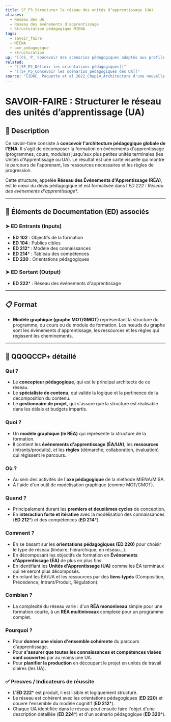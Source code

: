 ```yaml
---
title: SF_P3_Structurer le réseau des unités d’apprentissage (UA)
aliases:
  - Réseau des UA
  - Réseau des événements d'apprentissage
  - Structuration pédagogique MIENA
tags:
  - savoir_faire
  - MIENA
  - axe_pédagogique
  - structuration
up: "[[CS_ P_ Concevoir des scénarios pédagogiques adaptés aux profils des apprenants et aux objectifs d’apprentissage]]"
related:
  - "[[SF_P2_Définir les orientations pédagogiques]]"
  - "[[SF_P5_Concevoir les scénarios pédagogiques des UA]]"
source: "[[DOC_ Paquette et al 2022_Chap14_Architecture d'une nouvelle méthode d'ingénierie des ENA_ MIENA]]"
---
```


# SAVOIR-FAIRE : Structurer le réseau des unités d’apprentissage (UA)

## 📌 Description
Ce savoir-faire consiste à **concevoir l'architecture pédagogique globale de l'ENA**. Il s'agit de décomposer la formation en événements d'apprentissage (programmes, cours, modules) jusqu'aux plus petites unités terminales (les Unités d'Apprentissage ou UA). Le résultat est une carte visuelle qui montre le parcours de l'apprenant, les ressources nécessaires et les règles de progression.

Cette structure, appelée **Réseau des Événements d'Apprentissage (RÉA)**, est le cœur du devis pédagogique et est formalisée dans l'**ED 222* : Réseau des événements d'apprentissage**.

---
## 🔄 Éléments de Documentation (ED) associés

### ➤ ED Entrants (Inputs)
* **ED 102** : Objectifs de la formation
* **ED 104** : Publics cibles
* **ED 212*** : Modèle des connaissances
* **ED 214*** : Tableau des compétences
* **ED 220** : Orientations pédagogiques

### ➤ ED Sortant (Output)
* **ED 222*** : Réseau des événements d'apprentissage

---
## 📋 Format
- **Modèle graphique (graphe MOT/GMOT)** représentant la structure du programme, du cours ou du module de formation. Les nœuds du graphe sont les événements d'apprentissage, les ressources et les règles qui régissent les cheminements.

---

## 🔎 QQOQCCP+ détaillé

### Qui ?
- Le **concepteur pédagogique**, qui est le principal architecte de ce réseau.
- Le **spécialiste de contenu**, qui valide la logique et la pertinence de la décomposition du contenu.
- Le **gestionnaire de projet**, qui s'assure que la structure est réalisable dans les délais et budgets impartis.

### Quoi ?
- Un **modèle graphique (le RÉA)** qui représente la structure de la formation.
- Il contient les **événements d'apprentissage (ÉA/UA)**, les **ressources** (intrants/produits), et les **règles** (démarche, collaboration, évaluation) qui régissent le parcours.

### Où ?
- Au sein des activités de l'**axe pédagogique** de la méthode MIENA/MISA.
- À l'aide d'un outil de modélisation graphique (comme MOT/GMOT).

### Quand ?
- Principalement durant les **premiers et deuxièmes cycles** de conception.
- En **interaction forte et itérative** avec la modélisation des connaissances (**ED 212***) et des compétences (**ED 214***).

### Comment ?
- En se basant sur les **orientations pédagogiques (ED 220)** pour choisir le type de réseau (linéaire, hiérarchique, en réseau...).
- En décomposant les objectifs de formation en **Événements d'Apprentissage (ÉA)** de plus en plus fins.
- En identifiant les **Unités d'Apprentissage (UA)** comme les ÉA terminaux qui ne seront plus décomposés.
- En reliant les ÉA/UA et les ressources par des **liens typés** (Composition, Précédence, Intrant/Produit, Régulation).

### Combien ?
- La complexité du réseau varie : d'un **RÉA mononiveau** simple pour une formation courte, à un **RÉA multiniveaux** complexe pour un programme complet.

### Pourquoi ?
- Pour **donner une vision d'ensemble cohérente** du parcours d'apprentissage.
- Pour **s'assurer que toutes les connaissances et compétences visées sont couvertes** par au moins une UA.
- Pour **planifier la production** en découpant le projet en unités de travail claires (les UA).

### ✅ Preuves / Indicateurs de réussite
- L'**ED 222*** est produit, il est lisible et logiquement structuré.
- Le réseau est cohérent avec les orientations pédagogiques (**ED 220**) et couvre l'ensemble du modèle cognitif (**ED 212***).
- Chaque UA identifiée dans le réseau peut ensuite faire l'objet d'une description détaillée (**ED 224***) et d'un scénario pédagogique (**ED 320***).